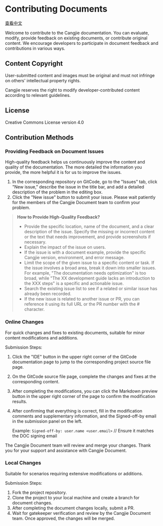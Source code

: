 # Contributing Documents

[查看中文](./CONTRINUTING_zh.md)

Welcome to contribute to the Cangjie documentation. You can evaluate, modify, provide feedback on existing documents, or contribute original content. We encourage developers to participate in document feedback and contributions in various ways.

## Content Copyright

User-submitted content and images must be original and must not infringe on others' intellectual property rights.

Cangjie reserves the right to modify developer-contributed content according to relevant guidelines.

## License

Creative Commons License version 4.0

## Contribution Methods

### Providing Feedback on Document Issues

High-quality feedback helps us continuously improve the content and quality of the documentation. The more detailed the information you provide, the more helpful it is for us to improve the issues.

1. In the corresponding repository on GitCode, go to the "Issues" tab, click "New issue," describe the issue in the title bar, and add a detailed description of the problem in the editing box.
2. Click the "New issue" button to submit your issue. Please wait patiently for the members of the Cangjie Document team to confirm your problem.

> **How to Provide High-Quality Feedback?**
>
> - Provide the specific location, name of the document, and a clear description of the issue. Specify the missing or incorrect content or the text that needs improvement, and provide screenshots if necessary.
> - Explain the impact of the issue on users.
> - If the issue is with a document example, provide the specific Cangjie version, environment, and error message.
> - Limit the scope of the given issue to a specific content or task. If the issue involves a broad area, break it down into smaller issues. For example, "The documentation needs optimization" is too broad, while "The XX development guide lacks an introduction to the XXX steps" is a specific and actionable issue.
> - Search the existing issue list to see if a related or similar issue has already been recorded.
> - If the new issue is related to another issue or PR, you can reference it using its full URL or the PR number with the \# character.

### Online Changes

For quick changes and fixes to existing documents, suitable for minor content modifications and additions.

Submission Steps:

1. Click the "IDE" button in the upper right corner of the GitCode documentation page to jump to the corresponding project source file page.
2. On the GitCode source file page, complete the changes and fixes at the corresponding content.
3. After completing the modifications, you can click the Markdown preview button in the upper right corner of the page to confirm the modification results.
4. After confirming that everything is correct, fill in the modification comments and supplementary information, and the Signed-off-by email in the submission panel on the left.

    Example: `Signed-off-by: user.name <user.email>` // Ensure it matches the DOC signing email

The Cangjie Document team will review and merge your changes. Thank you for your support and assistance with Cangjie Document.

### Local Changes

Suitable for scenarios requiring extensive modifications or additions.

Submission Steps:

1. Fork the project repository.
2. Clone the project to your local machine and create a branch for document changes.
3. After completing the document changes locally, submit a PR.
4. Wait for gatekeeper verification and review by the Cangjie Document team. Once approved, the changes will be merged.
